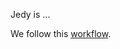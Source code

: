 Jedy is ...


We follow this [workflow](http://astropy.readthedocs.org/en/latest/development/workflow/development_workflow.html).


